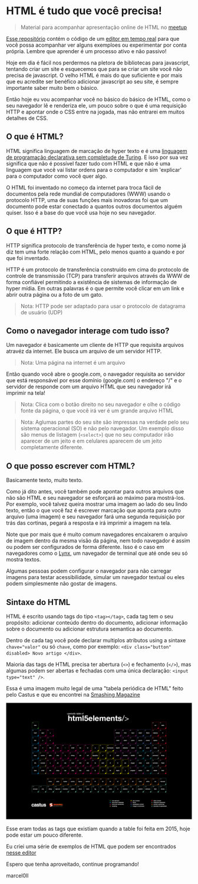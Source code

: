 # HTML é tudo que você precisa!

> Material para acompanhar apresentação online de HTML no
> [meetup](https://www.meetup.com/opensanca/events/272507261/)

[Esse repositório](https://github.com/marcel0ll/apresentacao-html) contém o
código de um [editor em tempo
real](https://marcel0ll.github.io/apresentacao-html) para que você possa
acompanhar ver alguns exemploes ou experimentar por conta própria. Lembre que
aprender é um processo ativo e não passivo!

Hoje em dia é fácil nos perdermos na pletora de bibliotecas para javascript,
tentando criar um site e esquecemos que para se criar um site você não precisa
de javascript. O velho HTML é mais do que suficiente e por mais que eu acredite
ser benéfico adicionar javascript ao seu site, é sempre importante saber muito
bem o básico.

Então hoje eu vou acompanhar você no básico do básico de HTML, como o seu
navegador lê e renderiza ele, um pouco sobre o que é uma requisição HTTP e
apontar onde o CSS entre na jogada, mas não entrarei em muitos detalhes de CSS.

## O que é HTML?

HTML significa linguagem de marcação de hyper texto e é uma [linguagem de
programação declarativa sem completude de
Turing](https://www.youtube.com/watch?v=4A2mWqLUpzw).  E isso por sua vez
significa que não é possível fazer tudo com HTML e que não é uma linguagem que
vocẽ vai listar ordens para o computador e sim 'explicar' para o computador como
você quer algo.

O HTML foi inventado no começo da internet para troca fácil de documentos pela
rede mundial de computadores (WWW) usando o protocolo HTTP, uma de suas funções
mais inovadoras foi que um documento pode estar conectado a quantos outros
documentos alguém quiser. Isso é a base do que você usa hoje no seu navegador.

## O que é HTTP?

HTTP significa protocolo de transferência de hyper texto, e como nome já diz tem
uma forte relação com HTML, pelo menos quanto a quando e por que foi inventado.

HTTP é um protocolo de transferência construído em cima do protocolo de controle
de transmissão (TCP) para transferir arquivos através da WWW de forma confiável
permitindo a existência de sistemas de informação de hyper mídia. Em outras
palavras é o que permite você clicar em um link e abrir outra página ou a foto
de um gato.

> Nota: HTTP pode ser adaptado para usar o protocolo de datagrama de usuário
> (UDP)

## Como o navegador interage com tudo isso?

Um navegador é basicamente um cliente de HTTP que requisita arquivos atravéz da
internet. Ele busca um arquivo de um servidor HTTP.

> Nota: Uma página na internet é um arquivo

Então quando você abre o google.com, o navegador requisita ao servidor que está
responsável por esse domínio (google.com) o endereço "/" e o servidor de
responde com um arquivo HTML que seu navegador irá imprimir na tela!

> Nota: Clica com o botão direito no seu navegador e olhe o código fonte da
> página, o que você irá ver é um grande arquivo HTML

> Nota: Aglumas partes do seu site são impressas na verdade pelo seu sistema
> operacional (SO) e não pelo navegador. Um exemplo disso são menus de listagem
> (`<select>`) que no seu computador irão aparecer de um jeito e em celulares
> aparecem de um jeito completamente diferente.

## O que posso escrever com HTML?

Basicamente texto, muito texto.

Como já dito antes, você também pode apontar para outros arquivos que não são
HTML e seu navegador se esforçará ao máximo para mostrá-los. Por exemplo, você
talvez queira mostrar uma imagem ao lado do seu lindo texto, então o que você
faz é escrever marcação que aponta para outro arquivo (uma imagem) e seu
navegador fará uma segunda requisição por trás das cortinas, pegará a resposta e
irá imprimir a imagem na tela.

Note que por mais que é muito comum navegadores encaixarem o arquivo de imagem
dentro da mesma visão da página, nem todo navegador é assim ou podem ser
configurados de forma diferente. Isso é o caso em navegadores como o
[Lynx](https://lynx.browser.org/), um navegador de terminal que até onde seu só
mostra textos.

Algumas pessoas podem configurar o navegador para não carregar imagens para
testar acessibilidade, simular um navegador textual ou eles podem simplesmente
não gostar de imagens.

## Sintaxe do HTML

HTML é escrito usando tags do tipo `<tag></tag>`, cada tag tem o seu propósito:
adicionar conteúdo dentro do documento, adicionar informação sobre o documento
ou adicionar estrutura semantica ao documento.

Dentro de cada tag você pode declarar multiplos atributos using a sintaxe
`chave="valor"` ou só `chave`, como por exemplo: `<div class="button" disabled>
Novo artigo </div>`.

Maioria das tags de HTML precisa ter abertura (`<>`) e fechamento (`</>`), mas
algumas podem ser abertas e fechadas com uma única declaração: `<input
type="text" />`.

Essa é uma imagem muito legal de uma "tabela periódica de HTML" feito pelo
Castus e que eu encontrei na [Smashing
Magazine](https://www.smashingmagazine.com/2015/05/desktop-wallpaper-calendars-june-2015/#periodic-table-of-html5-elements)

![Tabela periódica HTML](./html-periodic-table.jpg)

Esse eram todas as tags que existiam quando a table foi feita em 2015, hoje pode
estar um pouco diferente.


Eu criei uma série de exemplos de HTML que podem ser encontrados [nesse
editor](https://marcel0ll.github.io/apresentacao-html) 

Espero que tenha aproveitado, continue programando!

marcel0ll

